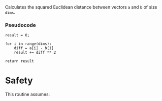 Calculates the squared Euclidean distance between vectors `a` and `b` of size `dims`.

### Pseudocode

```ignore
result = 0;

for i in range(dims):
    diff = a[i] - b[i]
    result += diff ** 2

return result
```

# Safety

This routine assumes: